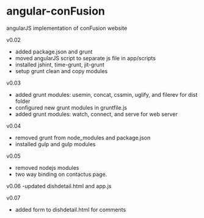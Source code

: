 # angular-conFusion
angularJS implementation of conFusion website

v0.02
- added package.json and grunt
- moved angularJS script to separate js file in app/scripts
- installed jshint, time-grunt, jit-grunt
- setup grunt clean and copy modules

v0.03
- added grunt modules: usemin, concat, cssmin, uglify, and filerev for dist folder
- configured new grunt modules in gruntfile.js
- added grunt modules: watch, connect, and serve for web server

v0.04
- removed grunt from node_modules and package.json
- installed gulp and gulp modules

v0.05
- removed nodejs modules
- two way binding on contactus page.

v0.06
-updated dishdetail.html and app.js

v0.07
- added form to dishdetail.html for comments
